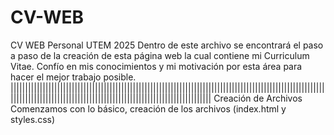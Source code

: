 # CV-WEB
CV WEB Personal UTEM 2025
Dentro de este archivo se encontrará el paso a paso de la creación de esta página web la cual contiene mi Curriculum Vitae. Confío en mis conocimientos y mi motivación por esta área para hacer el mejor trabajo posible.
|||||||||||||||||||||||||||||||||||||||||||||||||||||||||||||||||||||||||||||||||||||||||||||||||||||||||||||||||||||||||||||||||||||||||||||||||||||||||||||||||||||||||||||||||
Creación de Archivos
Comenzamos con lo básico, creación de los archivos (index.html y styles.css)